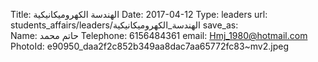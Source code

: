 Title:          الهندسة الكهروميكانيكية
Date:           2017-04-12
Type:           leaders
url:            students_affairs/leaders/الهندسة_الكهروميكانيكية
save_as:        
Name:           حاتم محمد
Telephone:      6156484361
email:          Hmj_1980@hotmail.com
PhotoId:        e90950_daa2f2c852b349aa8dac7aa65772fc83~mv2.jpeg

